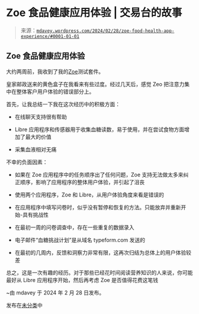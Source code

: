 <!--yml

类别：未分类

日期：2024-05-18 05:25:49

-->

# Zoe 食品健康应用体验 | 交易台的故事

> 来源：[`mdavey.wordpress.com/2024/02/28/zoe-food-health-app-experience/#0001-01-01`](https://mdavey.wordpress.com/2024/02/28/zoe-food-health-app-experience/#0001-01-01)

## Zoe 食品健康应用体验

大约两周前，我收到了我的[Zoe](https://zoe.com/)测试套件。

皇家邮政送来的黄色盒子在我看来有些过度。经过几天后，感觉 Zeo 把注意力集中在整体客户用户体验的错误部分上。

首先，让我总结一下我在这次经历中的积极方面：

+   在线聊天支持很有帮助

+   Libre 应用程序和传感器用于收集血糖读数，易于使用，并在尝试食物方面增加了最大的价值

+   采集血液相对无痛

不幸的负面因素：

+   如果在 Zoe 应用程序中的任务顺序出了任何问题，Zoe 支持无法做太多来纠正顺序，影响了应用程序的整体用户体验，并引起了沮丧

+   使用两个应用程序，Zoe 和 Libre，从用户体验角度来看是错误的

+   在应用程序中填写问卷时，似乎没有暂停和恢复的方法。只能放弃并重新开始-具有挑战性

+   在最初一周的问卷调查中，存在一些重复的数据录入

+   电子邮件“血糖挑战计划”是从域名 typeform.com 发送的

+   在最初的几周内，反馈和洞察力非常有限，这再次归结为总体上的用户体验较差

总之，这是一次有趣的经历。对于那些已经花时间阅读营养知识的人来说，你可能最好从 Libre 应用程序开始，然后再考虑 Zoe 是否值得花费这笔钱

~由 mdavey 于 2024 年 2 月 28 日发布。

发布在[未分类](https://mdavey.wordpress.com/category/uncategorized/)中
